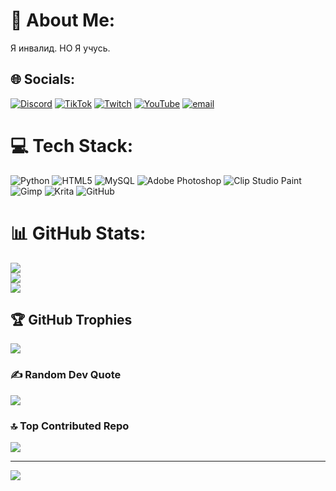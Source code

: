 # 💫 About Me:
Я инвалид. НО Я учусь.<br>


## 🌐 Socials:
[![Discord](https://img.shields.io/badge/Discord-%237289DA.svg?logo=discord&logoColor=white)](https://discord.gg/https://discord.com/invite/jnRRu5ahDD) [![TikTok](https://img.shields.io/badge/TikTok-%23000000.svg?logo=TikTok&logoColor=white)](https://tiktok.com/@bestrigyn_games) [![Twitch](https://img.shields.io/badge/Twitch-%239146FF.svg?logo=Twitch&logoColor=white)](https://twitch.tv/bestrigyn) [![YouTube](https://img.shields.io/badge/YouTube-%23FF0000.svg?logo=YouTube&logoColor=white)](https://youtube.com/@bestrigyn_cenel) [![email](https://img.shields.io/badge/Email-D14836?logo=gmail&logoColor=white)](mailto:darius70000@gmail.com) 

# 💻 Tech Stack:
![Python](https://img.shields.io/badge/python-3670A0?style=for-the-badge&logo=python&logoColor=ffdd54) ![HTML5](https://img.shields.io/badge/html5-%23E34F26.svg?style=for-the-badge&logo=html5&logoColor=white) ![MySQL](https://img.shields.io/badge/mysql-4479A1.svg?style=for-the-badge&logo=mysql&logoColor=white) ![Adobe Photoshop](https://img.shields.io/badge/adobe%20photoshop-%2331A8FF.svg?style=for-the-badge&logo=adobe%20photoshop&logoColor=white) ![Clip Studio Paint](https://img.shields.io/badge/ClipStudioPaint-%23CFD3D3.svg?style=for-the-badge&logo=ClipStudioPaint&logoColor=white) ![Gimp](https://img.shields.io/badge/Gimp-657D8B?style=for-the-badge&logo=gimp&logoColor=FFFFFF) ![Krita](https://img.shields.io/badge/Krita-203759?style=for-the-badge&logo=krita&logoColor=EEF37B) ![GitHub](https://img.shields.io/badge/github-%23121011.svg?style=for-the-badge&logo=github&logoColor=white)
# 📊 GitHub Stats:
![](https://github-readme-stats.vercel.app/api?username=BESTRIGYN&theme=blueberry&hide_border=false&include_all_commits=true&count_private=true)<br/>
![](https://github-readme-streak-stats.herokuapp.com/?user=BESTRIGYN&theme=blueberry&hide_border=false)<br/>
![](https://github-readme-stats.vercel.app/api/top-langs/?username=BESTRIGYN&theme=blueberry&hide_border=false&include_all_commits=true&count_private=true&layout=compact)

## 🏆 GitHub Trophies
![](https://github-profile-trophy.vercel.app/?username=BESTRIGYN&theme=onedark&no-frame=true&no-bg=true&margin-w=4)

### ✍️ Random Dev Quote
![](https://quotes-github-readme.vercel.app/api?type=horizontal&theme=radical)

### 🔝 Top Contributed Repo
![](https://github-contributor-stats.vercel.app/api?username=BESTRIGYN&limit=5&theme=dark&combine_all_yearly_contributions=true)

---
[![](https://visitcount.itsvg.in/api?id=BESTRIGYN&icon=0&color=0)](https://visitcount.itsvg.in)

<!-- Proudly created with GPRM ( https://gprm.itsvg.in ) -->
